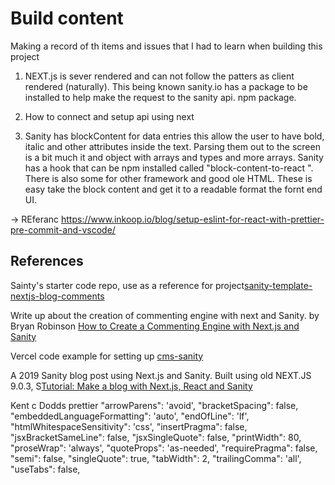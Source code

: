 # Build content

Making a record of th items and issues that I had to learn when building this project

1. NEXT.js is sever rendered and can not follow the patters as client rendered (naturally). This being known sanity.io has a package to be installed to help make the request to the sanity api. npm package.

2. How to connect and setup api using next

3. Sanity has blockContent for data entries this allow the user to have bold, italic and other attributes inside the text. Parsing them out to the screen is a bit much it and object with arrays and types and more arrays. Sanity has a hook that can be npm installed called "block-content-to-react ". There is also some for other framework and good ole HTML. These is easy take the block content and get it to a readable format the fornt end UI.

-> REferanc
https://www.inkoop.io/blog/setup-eslint-for-react-with-prettier-pre-commit-and-vscode/

## References

Sainty's starter code repo, use as a reference for project[sanity-template-nextjs-blog-comments](https://github.com/brob/sanity-template-nextjs-blog-comments/blob/5a92eabbd07e2b7fe6b20de72cd1805c049db21a/template/pages/_document.js)

Write up about the creation of commenting engine with next and Sanity. by Bryan Robinson [How to Create a Commenting Engine with Next.js and Sanity](https://css-tricks.com/how-to-create-a-commenting-engine-with-next-js-and-sanity/)

Vercel code example for setting up [cms-sanity](https://github.com/vercel/next.js/tree/canary/examples/cms-sanity)

A 2019 Sanity blog post using Next.js and Sanity. Built using old NEXT.JS 9.0.3, S[Tutorial: Make a blog with Next.js, React and Sanity](https://www.sanity.io/blog/build-your-own-blog-with-sanity-and-next-js#3-make-a-dynamic-page-template-9e1fb1526b04)

Kent c Dodds prettier
"arrowParens": 'avoid',
"bracketSpacing": false,
"embeddedLanguageFormatting": 'auto',
"endOfLine": 'lf',
"htmlWhitespaceSensitivity": 'css',
"insertPragma": false,
"jsxBracketSameLine": false,
"jsxSingleQuote": false,
"printWidth": 80,
"proseWrap": 'always',
"quoteProps": 'as-needed',
"requirePragma": false,
"semi": false,
"singleQuote": true,
"tabWidth": 2,
"trailingComma": 'all',
"useTabs": false,
